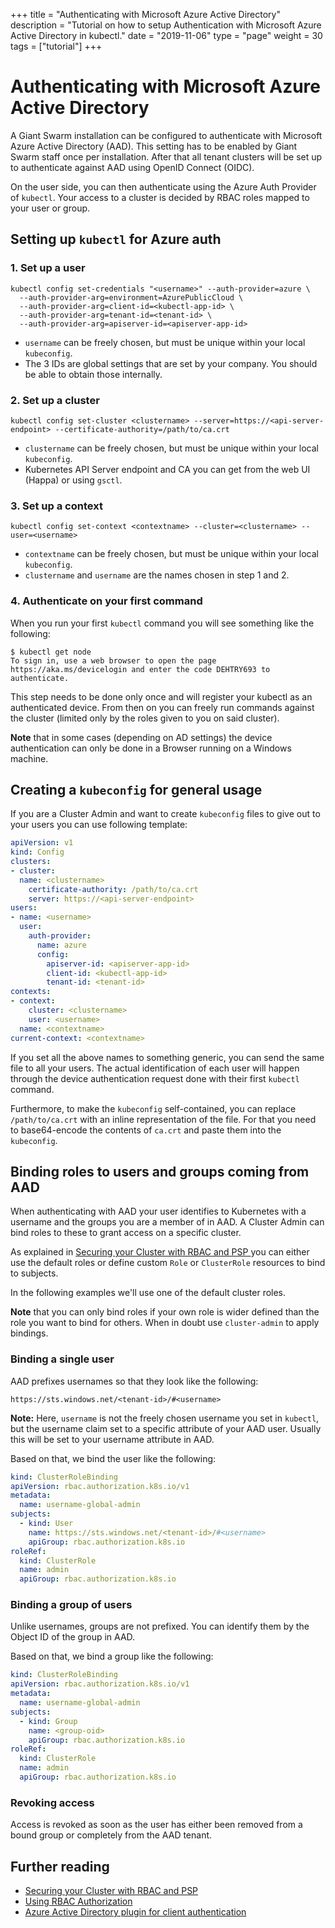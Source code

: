 +++
title = "Authenticating with Microsoft Azure Active Directory"
description = "Tutorial on how to setup Authentication with Microsoft Azure Active Directory in kubectl."
date = "2019-11-06"
type = "page"
weight = 30
tags = ["tutorial"]
+++

# Authenticating with Microsoft Azure Active Directory

A Giant Swarm installation can be configured to authenticate with Microsoft Azure Active Directory (AAD). This setting has to be enabled by Giant Swarm staff once per installation. After that all tenant clusters will be set up to authenticate against AAD using OpenID Connect (OIDC).

On the user side, you can then authenticate using the Azure Auth Provider of `kubectl`. Your access to a cluster is decided by RBAC roles mapped to your user or group.

## Setting up `kubectl` for Azure auth

### 1. Set up a user

```nohighlight
kubectl config set-credentials "<username>" --auth-provider=azure \
  --auth-provider-arg=environment=AzurePublicCloud \
  --auth-provider-arg=client-id=<kubectl-app-id> \
  --auth-provider-arg=tenant-id=<tenant-id> \
  --auth-provider-arg=apiserver-id=<apiserver-app-id>
```
	
- `username` can be freely chosen, but must be unique within your local `kubeconfig`.
- The 3 IDs are global settings that are set by your company. You should be able to obtain those internally.
	
### 2. Set up a cluster

```nohighlight
kubectl config set-cluster <clustername> --server=https://<api-server-endpoint> --certificate-authority=/path/to/ca.crt
```
	
- `clustername` can be freely chosen, but must be unique within your local `kubeconfig`.
- Kubernetes API Server endpoint and CA you can get from the web UI (Happa) or using `gsctl`.
	
### 3. Set up a context

```nohighlight
kubectl config set-context <contextname> --cluster=<clustername> --user=<username>
```
	
- `contextname` can be freely chosen, but must be unique within your local `kubeconfig`.
- `clustername` and `username` are the names chosen in step 1 and 2.

### 4. Authenticate on your first command

When you run your first `kubectl` command you will see something like the following:
	
```nohighlight
$ kubectl get node
To sign in, use a web browser to open the page https://aka.ms/devicelogin and enter the code DEHTRY693 to authenticate.
```
	
This step needs to be done only once and will register your kubectl as an authenticated device. From then on you can freely run commands against the cluster (limited only by the roles given to you on said cluster).

__Note__ that in some cases (depending on AD settings) the device authentication can only be done in a Browser running on a Windows machine.

## Creating a `kubeconfig` for general usage

If you are a Cluster Admin and want to create `kubeconfig` files to give out to your users you can use following template:

```yaml
apiVersion: v1
kind: Config
clusters:
- cluster:
  name: <clustername>
    certificate-authority: /path/to/ca.crt
    server: https://<api-server-endpoint>
users:
- name: <username>
  user:
    auth-provider:
      name: azure
      config:
        apiserver-id: <apiserver-app-id>
        client-id: <kubectl-app-id>
        tenant-id: <tenant-id>
contexts:
- context:
    cluster: <clustername>
    user: <username>
  name: <contextname>
current-context: <contextname>
```

If you set all the above names to something generic, you can send the same file to all your users. The actual identification of each user will happen through the device authentication request done with their first `kubectl` command.

Furthermore, to make the `kubeconfig` self-contained, you can replace `/path/to/ca.crt` with an inline representation of the file. For that you need to base64-encode the contents of `ca.crt` and paste them into the `kubeconfig`.

## Binding roles to users and groups coming from AAD

When authenticating with AAD your user identifies to Kubernetes with a username and the groups you are a member of in AAD. A Cluster Admin can bind roles to these to grant access on a specific cluster.

As explained in [Securing your Cluster with RBAC and PSP
](https://docs.giantswarm.io/guides/securing-with-rbac-and-psp/) you can either use the default roles or define custom `Role` or `ClusterRole` resources to bind to subjects. 

In the following examples we'll use one of the default cluster roles.

__Note__ that you can only bind roles if your own role is wider defined than the role you want to bind for others. When in doubt use `cluster-admin` to apply bindings.

### Binding a single user

AAD prefixes usernames so that they look like the following:

```nohighlight
https://sts.windows.net/<tenant-id>/#<username>
```

__Note:__ Here, `username` is not the freely chosen username you set in `kubectl`, but the username claim set to a specific attribute of your AAD user. Usually this will be set to your username attribute in AAD.

Based on that, we bind the user like the following:

```yaml
kind: ClusterRoleBinding
apiVersion: rbac.authorization.k8s.io/v1
metadata:
  name: username-global-admin
subjects:
  - kind: User
    name: https://sts.windows.net/<tenant-id>/#<username>
    apiGroup: rbac.authorization.k8s.io
roleRef:
  kind: ClusterRole
  name: admin
  apiGroup: rbac.authorization.k8s.io
```

### Binding a group of users

Unlike usernames, groups are not prefixed. You can identify them by the Object ID of the group in AAD.

Based on that, we bind a group like the following:

```yaml
kind: ClusterRoleBinding
apiVersion: rbac.authorization.k8s.io/v1
metadata:
  name: username-global-admin
subjects:
  - kind: Group
    name: <group-oid>
    apiGroup: rbac.authorization.k8s.io
roleRef:
  kind: ClusterRole
  name: admin
  apiGroup: rbac.authorization.k8s.io
```

### Revoking access

Access is revoked as soon as the user has either been removed from a bound group or completely from the AAD tenant.

## Further reading

- [Securing your Cluster with RBAC and PSP
](https://docs.giantswarm.io/guides/securing-with-rbac-and-psp/)
- [Using RBAC Authorization](https://kubernetes.io/docs/reference/access-authn-authz/rbac/)
- [Azure Active Directory plugin for client authentication](https://github.com/kubernetes/kubernetes/blob/master/staging/src/k8s.io/client-go/plugin/pkg/client/auth/azure/README.md)
